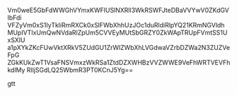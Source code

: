 Vm0weE5GbFdWWGhVYmxKWFlUSlNXRll3WkRSWFJteDBaVVYwV0ZKdGVIbFdi
VFZyVm0xS1IyTkliRmRXCk0xSlFWbXhhUzJOc1duRldiRlpYQ21KRmNGVldh
MUpIVTIxUmQwNVdaRlZpUm5CVVEyMUtSbGRZY0ZkWApTRUpFVmtSS1UxSXlU
a1pXYkZKcFUwVktXRkV5ZUdGU1ZrWlZWbXhLVGdwaVZrbDZWa2N3ZUZVeFpG
ZGkKUkZwT1VsaFNSVmxzWkRSa1ZtdDZXWHBzVVZWWE9VeFhWRTVEVFhkdlMy
RlljSGdLQ25WbmR3PT0KCnJ5Yg==

gtt